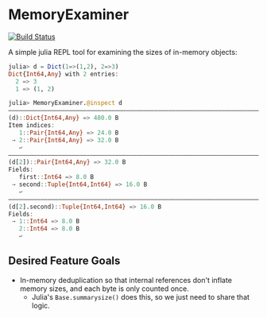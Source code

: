 # MemoryExaminer

[![Build Status](https://travis-ci.com/nhdaly/MemoryExaminer.jl.svg?branch=master)](https://travis-ci.com/nhdaly/MemoryExaminer.jl)

A simple julia REPL tool for examining the sizes of in-memory objects:
```julia
julia> d = Dict(1=>(1,2), 2=>3)
Dict{Int64,Any} with 2 entries:
  2 => 3
  1 => (1, 2)

julia> MemoryExaminer.@inspect d
——————————————————————————————————————————————————————————————————————————————————————
(d)::Dict{Int64,Any} => 480.0 B
Item indices:
   1::Pair{Int64,Any} => 24.0 B
 → 2::Pair{Int64,Any} => 32.0 B
   ↩
——————————————————————————————————————————————————————————————————————————————————————
(d[2])::Pair{Int64,Any} => 32.0 B
Fields:
   first::Int64 => 8.0 B
 → second::Tuple{Int64,Int64} => 16.0 B
   ↩
——————————————————————————————————————————————————————————————————————————————————————
(d[2].second)::Tuple{Int64,Int64} => 16.0 B
Fields:
 → 1::Int64 => 8.0 B
   2::Int64 => 8.0 B
   ↩
```

## Desired Feature Goals
- In-memory deduplication so that internal references don't inflate memory sizes, and each byte is only counted once.
    - Julia's `Base.summarysize()` does this, so we just need to share that logic.
